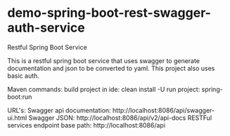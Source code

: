 # demo-spring-boot-rest-swagger-auth-service
Restful Spring Boot Service

This is a restful spring boot service that uses swagger to generate documentation and json to be converted to yaml.
This project also uses basic auth.

Maven commands:
build project in ide: clean install -U
run project: spring-boot:run

URL's:
Swagger api documentation: http://localhost:8086/api/swagger-ui.html
Swagger JSON: http://localhost:8086/api/v2/api-docs
RESTFul services endpoint base path: http://localhost:8086/api
